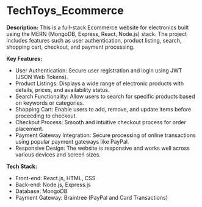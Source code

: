  # TechToys_Ecommerce

**Description:**
This is a full-stack Ecommerce website for electronics built using the MERN (MongoDB, Express, React, Node.js) stack. The project includes features such as user authentication, product listing, search, shopping cart, checkout, and payment processing.

**Key Features:**
- User Authentication: Secure user registration and login using JWT (JSON Web Tokens).
- Product Listings: Displays a wide range of electronic products with details, prices, and availability status.
- Search Functionality: Allow users to search for specific products based on keywords or categories.
- Shopping Cart: Enable users to add, remove, and update items before proceeding to checkout.
- Checkout Process: Smooth and intuitive checkout process for order placement.
- Payment Gateway Integration: Secure processing of online transactions using popular payment gateways like PayPal.
- Responsive Design: The website is responsive and works well across various devices and screen sizes.

**Tech Stack:**
- Front-end: React.js, HTML, CSS
- Back-end: Node.js, Express.js
- Database: MongoDB
- Payment Gateway: Braintree (PayPal and Card Transactions)
